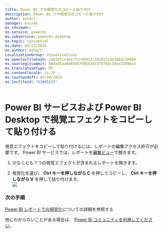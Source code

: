 ```yaml
---
title: Power BI での視覚化のコピーと貼り付け
description: Power BI での視覚化のコピーと貼り付け
author: mihart
manager: kvivek
ms.reviewer: ''
ms.service: powerbi
ms.subservice: powerbi-desktop
ms.topic: conceptual
ms.date: 03/23/2018
ms.author: mihart
LocalizationGroup: Visualizations
ms.openlocfilehash: ce6305ccaee7fac44917c1b3911cdd360ac204b9
ms.sourcegitcommit: 60dad5aa0d85db790553e537bf8ac34ee3289ba3
ms.translationtype: MT
ms.contentlocale: ja-JP
ms.lasthandoff: 05/29/2019
ms.locfileid: "61065233"
---
```

# <a name="copy-and-paste-a-visualization-in-power-bi-service-and-power-bi-desktop"></a>Power BI サービスおよび Power BI Desktop で視覚エフェクトをコピーして貼り付ける
視覚エフェクトをコピーして貼り付けるには、レポートの編集アクセス許可が必要です。 Power BI サービスでは、レポートを[編集ビュー](../consumer/end-user-reading-view.md)で開きます。

1. 少なくとも 1 つの視覚エフェクトが含まれるレポートを開きます。  

2. 視覚化を選び、 **Ctrl キーを押しながら C** を押してコピーし、 **Ctrl キーを押しながら V** を押して貼り付けます。  
   ![](media/power-bi-visualization-copy-paste/copypasteviznew.gif)

### <a name="next-steps"></a>次の手順
[Power BI レポートでの視覚化](power-bi-report-visualizations.md)についての詳細を参照する

他にわからないことがある場合は、 [Power BI コミュニティを利用してください](http://community.powerbi.com/)。

